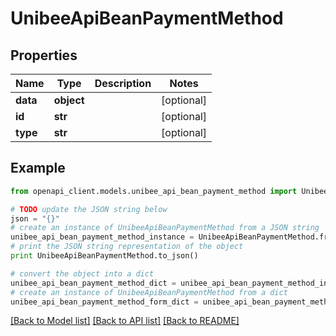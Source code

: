 # UnibeeApiBeanPaymentMethod


## Properties

Name | Type | Description | Notes
------------ | ------------- | ------------- | -------------
**data** | **object** |  | [optional] 
**id** | **str** |  | [optional] 
**type** | **str** |  | [optional] 

## Example

```python
from openapi_client.models.unibee_api_bean_payment_method import UnibeeApiBeanPaymentMethod

# TODO update the JSON string below
json = "{}"
# create an instance of UnibeeApiBeanPaymentMethod from a JSON string
unibee_api_bean_payment_method_instance = UnibeeApiBeanPaymentMethod.from_json(json)
# print the JSON string representation of the object
print UnibeeApiBeanPaymentMethod.to_json()

# convert the object into a dict
unibee_api_bean_payment_method_dict = unibee_api_bean_payment_method_instance.to_dict()
# create an instance of UnibeeApiBeanPaymentMethod from a dict
unibee_api_bean_payment_method_form_dict = unibee_api_bean_payment_method.from_dict(unibee_api_bean_payment_method_dict)
```
[[Back to Model list]](../README.md#documentation-for-models) [[Back to API list]](../README.md#documentation-for-api-endpoints) [[Back to README]](../README.md)


